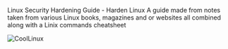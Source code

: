 Linux Security Hardening Guide - Harden Linux A guide made from notes taken from various Linux books, magazines and or websites all combined along with a Linix commands cheatsheet 

<!---
dr0iz/dr0iz is a ✨ special ✨ repository because its `README.md` (this file) appears on your GitHub profile.
You can click the Preview link to take a look at your changes.
--->
![CoolLinux](https://user-images.githubusercontent.com/118313285/208804826-a0cb8abe-00cc-4cb3-b49e-5ab0ff54fced.png)
